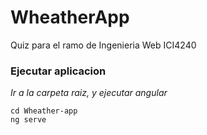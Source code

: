 # WheatherApp

Quiz para el ramo de Ingenieria Web ICI4240

### Ejecutar aplicacion
_Ir a la carpeta raiz, y ejecutar angular_
```
cd Wheather-app
ng serve
```